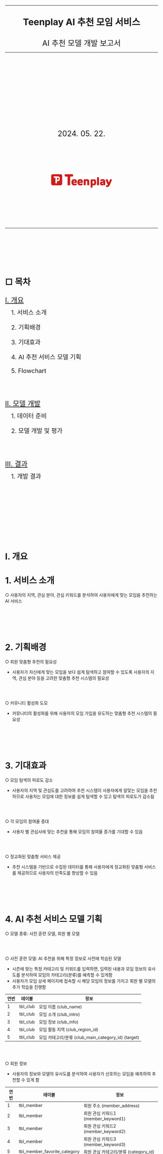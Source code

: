 <br></br>
<br></br>
<br></br>
<br></br>

<div>
  <hr>
    <div style='text-align: center'>
      <b>
        <p style='font-size: 30px'>Teenplay AI 추천 모임 서비스</p> 
      </b>
      <span style='font-size: 25px'>AI 추천 모델 개발 보고서</span>
    </div>
  <hr>
    <div style='text-align: center'>
      <br></br>
      <br></br>
      <br></br>
      <br></br>
      <br></br>
      <br></br>
      <br></br>
      <span style='font-size: 25px'>2024. 05. 22.</span>
      <br></br>
      <br></br>
      <br></br>
      <br></br>
      <img src='./images/logo2.png' width='200px'>
      <!-- <span style='font-size: 20px'>Teenplay - 송서경</span> -->
    </div>
</div>

<br></br>
<br></br>
<br></br>
<hr>
<br></br>
<br></br>
<br></br>

<h1> □ 목차</h1>
<div>
    <a style="color: inherit;" href='#Ⅰ. 개요'>
      <p style='font-size: 23px'>Ⅰ. 개요</p> <br>
    </a>
    <p style='font-size: 20px; margin-left: 20px; margin-top: -30px;'>1. 서비스 소개</p>
    <p style='font-size: 20px; margin-left: 20px;'>2. 기획배경 </p>
    <p style='font-size: 20px; margin-left: 20px;'>3. 기대효과 </p>
    <p style='font-size: 20px; margin-left: 20px;'>4. AI 추천 서비스 모델 기획 </p>
    <p style='font-size: 20px; margin-left: 20px;'>5. Flowchart </p>
    <br></br>
    <a style="color: inherit;" href='#Ⅱ. 모델 개발'>
      <p style='font-size: 23px'>Ⅱ. 모델 개발</p> <br>
    </a>
      <p style='font-size: 20px; margin-left: 20px; margin-top: -30px;'>1. 데이터 준비</p>
    <p style='font-size: 20px; margin-left: 20px;'>2. 모델 개발 및 평가</p>
    <br></br>
    <a style="color: inherit;" href='#Ⅲ. 결과'>
      <p style='font-size: 23px'>Ⅲ. 결과</p> <br>
    </a>
    <p style='font-size: 20px; margin-left: 20px; margin-top: -30px;'>1. 개발 결과</p>
</div>

<br></br>
<br></br>
<br></br>
<br></br>
<br></br>

<h1 id="Ⅰ. 개요">Ⅰ. 개요</h1>

# 1. 서비스 소개
○ 사용자의 지역, 관심 분야, 관심 키워드를 분석하여 사용자에게 맞는 모임을 추천하는 AI 서비스

<br></br>
<br></br>

# 2. 기획배경
○ 회원 맞춤형 추천의 필요성
- 사용자가 자신에게 맞는 모임을 보다 쉽게 탐색하고 참여할 수 있도록 사용자의 지역, 관심 분야 등을 고려한 맞춤형 추천 시스템의 필요성

<br></br>

○ 커뮤니티 활성화 도모
- 커뮤니티의 활성화를 위해 사용자의 모임 가입을 유도하는 맞춤형 추천 시스템의 필요성

<br></br>
<br></br>

# 3. 기대효과
○ 모임 탐색의 피로도 감소
- 사용자의 지역 및 관심도를 고려하여 추천 시스템이 사용자에게 알맞는 모임을 추천하므로 사용자는 모임에 대한 정보를 쉽게 탐색할 수 있고 탐색의 피로도가 감소됨

<br></br>

○ 각 모임의 참여율 증대
- 사용자 별 관심사에 맞는 추천을 통해 모임의 참여율 증가를 기대할 수 있음

<br></br>

○ 정교화된 맞춤형 서비스 제공
- 추천 시스템을 기반으로 수집된 데이터를 통해 사용자에게 정교화된 맞춤형 서비스를 제공하므로 사용자의 만족도를 향상할 수 있음

<br></br>
<br></br>

# 4. AI 추천 서비스 모델 기획
○ 모델 종류: 사전 훈련 모델, 회원 별 모델 

<br></br>

○ 사전 훈련 모델: AI 추천을 위해 특정 정보로 사전에 학습된 모델
- 시즌에 맞는 특정 카테고리 및 키워드를 입력하면, 입력된 내용과 모임 정보의 유사도를 분석하여 모임의 카테고리(분류)를 예측할 수 있게함
- 사용자가 모임 상세 페이지에 접속할 시 해당 모임의 정보를 가지고 회원 별 모델의 추가 학습을 진행함

| 연번 | 테이블      | 정보                                          |
|----|----------|---------------------------------------------|
| 1  | tbl_club | 모임 이름 (club_name)                           |
| 2  | tbl_club | 모임 소개 (club_intro)                          |
| 3  | tbl_club | 모임 정보 (club_info)                           |
| 4  | tbl_club | 모임 활동 지역 (club_region_id)                   |
| 5  | tbl_club | 모임 카테고리/분류 (club_main_category_id) (target) |

<br></br>

○ 회원 정보
- 사용자의 정보와 모델의 유사도를 분석하여 사용자가 선호하는 모임을 예측하여 추천할 수 있게 함

| 연번 | 테이블                          | 정보                           |
|----|------------------------------|------------------------------|
| 1  | tbl_member                   | 회원 주소 (member_address)       |
| 2  | tbl_member                   | 회원 관심 키워드1 (member_keyword1) |
| 3  | tbl_member                   | 회원 관심 키워드2 (member_keyword2) |
| 4  | tbl_member                   | 회원 관심 키워드3 (member_keyword3) |
| 5  | tbl_member_favorite_category | 회원 관심 카테고리/분류 (category_id)  |

<br></br>
<br></br>

# 5. Flowchart
- 회원 로그인 여부에 따라 필요한 데이터 정보를 전달 받아 메인 페이지에서 모임 추천을 진행
- 섹션에서 회원 정보 존재 여부에 따라 데이터를 응답받고 사용되는 모델이 상이함  
<sub>비회원: 사전 훈련 모델, 회원: 회원 별 모델</sub>

<br></br>

<img src='./images/club_ai_flowchart.png' width='600px'>

<br></br>
<br></br>
<br></br>
<br></br>
<br></br>

<h1 id="Ⅱ. 모델 개발">Ⅱ. 모델 개발</h1>

# 1. 데이터 수집
## □ 데이터 수집
- 사전 훈련 모델 학습을 위하여 ```selenium(셀레니움)``` 라이브러리를 통해 * web crawling(웹 크롤링)으로 모임 데이터를 수집함  
<sub>* web crawling이란, 인터넷 주소(URL)에 접근하여 해당 주소에 있는 정보들을 자동으로 추출할 수 있는 기술인 스크래핑으로 데이터를 추출하여 복사함</sub>

<details>
  <summary>code</summary>

  ```
  # 무한 스크롤 크롤링
  from webdriver_manager.chrome import ChromeDriverManager
  from selenium import webdriver
  from selenium.webdriver.common.by import By
  from selenium.webdriver.chrome.service import Service
  import time
  from selenium.webdriver.common.keys import Keys
  import csv

  # Crome 에 대한 최신 버젼을 가져와서 웹 페이지를 가져와서 랜더링을 한다.
  chrome_options = webdriver.ChromeOptions()
  driver = webdriver.Chrome(service=Service(ChromeDriverManager().install()), options=chrome_options)

  driver.get(url='{사이트 주소}')

  # 무한스크롤 동적 클롤링

  # 페이지 스크롤링
  for i in range(0, 20):
      driver.find_element(By.TAG_NAME, 'body').send_keys(Keys.PAGE_DOWN)
      time.sleep(1)  # 스크롤 사이에 대기 시간 추가

  titles = driver.find_elements(By.CSS_SELECTOR, '.{클래스명}')
  print(titles)

  # CSV 파일로 저장
  csv_file_path = '{저장 경로\\파일명.csv}'
  with open(csv_file_path, mode='w', newline='', encoding='utf-8-sig') as file:
      writer = csv.writer(file)
      writer.writerow(['title'])

      for title in titles:
          print(title.text)
          writer.writerow([title.text])

  driver.quit()
  ```
</details>

<br></br>

## □ VIEW 생성
- 수집된 데이터를 확인하기 쉽도록 정보가 정리된 새로운 데이터 테이블 생성
- tbl_club의 club_region_id 와 tbl_region의 id를 join하여 view 생성함

| 연번 | 테이블        | 정보                                 |
|----|------------|------------------------------------|
| 1  | tbl_club   | 모임 연번 (id)                         |
| 2  | tbl_region | 모임 지역 이름 (region)                  |
| 3 | tbl_club   | 모임 이름 (club_name)                  |
| 4 | tbl_club   | 모임 소개 (club_intro)                 |
| 5 | tbl_club   | 모임 정보 (club_info)                  |
| 6 | tbl_club   | club_main_category_id (모임 카테고리/분류) |

<details>
  <summary>code</summary>

  ```
  create view club_region_view as
    select
        c.id,
        r.region,
        c.club_name,
        c.club_intro,
        c.club_info,
        c.club_main_category_id
    from tbl_club c
    inner join tbl_region r on c.club_region_id = r.id
  ```
</details>

<br></br>

# 2. 모델 개발 및 평가
## □ 전처리
○ 불필요한 컬럼 제거
- 데이터 훈련에 필요하지 않은 모임 고유번호(id) 컬럼을 제거

<details>
  <summary>code</summary>

  ```
  # 불필요한 컬럼 추출
  columns = ['id']

  # 컬럼 제거
  pre_c_df = pre_c_df.drop(labels=columns, axis=1)
  ```
</details>

<br></br>

○ 데이터 정제
- 특정 feature 컬럼에 특수 문자를 제거하고 여러 텍스트 feature를 하나의 문자열로 결합한 후 새로운 feature 로 생성
- 데이터 훈련 전 데이터를 일관성 있게 개선함

| index | region | club_name                     | club_intro                              | club_info                                                       | club_main_category_id | features                                                                                                      |
|-------|--------|-------------------------------|-----------------------------------------|-----------------------------------------------------------------|-----------------------|---------------------------------------------------------------------------------------------------------------|
| 0     | 부산   | NCT 좋아요~                   | NCT를 좋아하는 모임                     | 문화·예술을(를) 좋아하는 사람...   | 2                     | 부산 NCT 좋아요 NCT를 좋아하는 모임 문화 예술을 를 좋아하는 사람들이 모                                       |
| 1     | 경기   | 여행 모임                     | 내가 다닌 여행을 보여줘요              | 여행 모임은(는) 여행·동행...                   | 5                     | 경기 여행 모임 내가 다닌 여행을 보여줘요 여행 모임은 는 여행 동행에 관한 다양                                |
| ...  | ...   | ...                     | ...   | ...                     | ...                             | ...
| 1028  | 경북   | 제이 캔들 플라워              | 취미을(를) 좋아하는 사람...            | 취미을(를) 좋아하는 사람...| 1                     | 경북 제이 캔들 플라워 취미을 를 좋아하는 사람들이 모인 제이 캔들 플라워에 오신                             |


<details>
  <summary>code</summary>

  ```
  # re: 정규 표현식(regular expressions), 문자열 검색 및 조작, 패턴 매칭, 검색 및 치환 등의 작업을 수행
  import re

  # 피처 컬럼 추출
  features_columns = ['region', 'club_name', 'club_intro', 'club_info']

  # 특수 문자 제거 후 피처 하나로 연결하는 함수:
  def create_features(row):
      # 피처 컬럼이 있다면 str 타입으로 형변환하고 없다면 빈문자열로 변환하여 모든 피처의 값을 묶기
      join_features = ' '.join(str(row[col]) if not pd.isna(row[col]) else '' for col in features_columns)
      # 특수 기호 제거
      clear = re.sub(r'[^\w\s]', ' ', join_features)
      return clear

  # 새로운 컬럼 features 생성
  pre_c_df['features'] = pre_c_df.apply(create_features, axis=1)
  ```
</details>

<br></br>

○ 필요한 데이터만 추출
- 정제된 feature와 target를 추출하여 새로운 데이터 프레임으로 생성하고 해당 데이터로 훈련을 진행하고자 함

<details>
  <summary>code</summary>

  ```
  # features와 targets 컬럼 추출
  columns = ['features', 'club_main_category_id']

  # features, targets 컬럼으로 새로운 데이터 프레임 생성
  club_df = pre_c_df[columns]
  ```
</details>

<br></br>

○ target의 column 이름 변경
- 타겟의 컬럼명을 변경하여 데이터를 더 쉽게 확인할 수 있게 함

| index | features                                                                                       | target |
|-------|------------------------------------------------------------------------------------------------|-----------------------|
| 0     | 부산 NCT 좋아요 NCT를 좋아하는 모임 문화 예술을 를 좋아하는 사람들이 모...                     | 2                     |
| 1     | 경기 여행 모임 내가 다닌 여행을 보여줘요 여행 모임은 는 여행 동행에 관한 다양...              | 5                     |
| ...     | ...                    | ...                     |
| 1028  | 경북 제이 캔들 플라워 취미을 를 좋아하는 사람들이 모인 제이 캔들 플라워에 오신...            | 1                     |


<details>
  <summary>code</summary>

  ```
  # 타겟 컬럼명 변경
  club_df = club_df.rename(columns={'club_main_category_id': 'targets'})
  ```
</details>

<br></br>

○ 타겟 데이터 비중 확인 후 분포가 적은 데이터 제거
- 타겟 데이터 비중 확인 결과 12(지역축제), 13(기타) 데이터 분포가 상당히 적은 것으로 확인됨
- 해당 데이터의 경우 현재 사용되지 않는 데이터로 별도로 학습을 진행하지 않고, 이후 필요 시 추가 학습을 통해 사용할 수 있도록 함
- 이외 타겟 데이터 비중이 많이 차이남에 따라 추가 웹 크롤링을 통해 데이터 수집을 진행하고자 함

<details>
  <summary>code</summary>

  ```
  # 개수가 적은 데이터 제거
  pre_club_df = club_df[~((club_df.targets == 12) | (club_df.targets == 13))]
  pre_club_df
  ```
</details>

<details>
  <summary>web crawling code</summary>

  ```
  # 무한 스크롤 크롤링
  from webdriver_manager.chrome import ChromeDriverManager
  from selenium import webdriver
  from selenium.webdriver.common.by import By
  from selenium.webdriver.chrome.service import Service
  import time
  from selenium.webdriver.common.keys import Keys
  import csv

  # Crome 에 대한 최신 버젼을 가져와서 웹 페이지를 가져와서 랜더링을 한다.
  chrome_options = webdriver.ChromeOptions()
  driver = webdriver.Chrome(service=Service(ChromeDriverManager().install()), options=chrome_options)

  driver.get(url='{사이트 주소}')

  # 무한스크롤 동적 클롤링

  # 페이지 스크롤링
  for i in range(0, 20):
      driver.find_element(By.TAG_NAME, 'body').send_keys(Keys.PAGE_DOWN)
      time.sleep(1)  # 스크롤 사이에 대기 시간 추가

  titles = driver.find_elements(By.CSS_SELECTOR, '.{클래스명}')
  print(titles)

  # CSV 파일로 저장
  csv_file_path = '{저장 경로\\파일명.csv}'
  with open(csv_file_path, mode='w', newline='', encoding='utf-8-sig') as file:
      writer = csv.writer(file)
      writer.writerow(['title'])

      for title in titles:
          print(title.text)
          writer.writerow([title.text])

  driver.quit()
  ```
</details>

<br>

<table style="margin: 0 auto; text-align: center;">
  <tr>
    <td style="text-align: center;">변경 전</td>
    <td style="text-align: center;">변경 후</td>
  </tr>
  <tr>
    <td style="text-align: center; vertical-align: middle;"><img src='./images/target1.png' width='400px'></td>
    <td style="text-align: center; vertical-align: middle;"><img src='./images/target2.png' width='400px'></td>
  </tr>
</table>


<br></br>
<br></br>
<br></br>

## □ 사전 모델 학습 (1Cycle)
○ 데이터 세트 분리
- ```scikit-learn(sklearn)``` 라이브러리의 모델의 ```train_test_split```를 통해 데이터 세트를 분리함

<details>
  <summary>code</summary>

  ```
  from sklearn.model_selection import train_test_split

  # 데이터 세트 분리
  # 피처, 타겟 데이터 분리
  features, targets = pre_club_df.features, pre_club_df.targets

  X_train, X_test, y_train, y_test = \
  train_test_split(features, targets, stratify=targets, random_state=124)

  # 검증용 데이터 세트 분리
  X_val_train, X_val_test, y_val_train, y_val_test = \
  train_test_split(X_train, y_train, stratify=y_train, test_size=0.2, random_state=124)
  ```
</details>

<br></br>

○ 모델 훈련
- ```scikit-learn(sklearn)``` 라이브러리의 모델을 통해 학습을 진행함
- ```CountVectorizer```를 통해 텍스트를 숫자 벡터로 변환하고  
```MultinomialNB``` 텍스트의 클래스(카테고리)를 예측하는 분류기를 통해 모임의 카테고리를 예측함
- 두 모델은 ```Pipeline```으로 연결하여 ```GridSearchCV``` 트리 모델(교차 검증)을 통해 훈련 진행

<details>
  <summary>code</summary>

  ```
  from sklearn.model_selection import GridSearchCV
  from sklearn.feature_extraction.text import CountVectorizer
  from sklearn.naive_bayes import MultinomialNB
  from sklearn.pipeline import Pipeline

  parameters = {
      'count_vectorizer__ngram_range': [
          (1, 1), (2, 2), (2, 3), (3, 4), (4, 5)
      ], 
      'multinomial_NB__alpha': [
          0.1, 0.5, 1, 5
      ]   
  }

  m_nb_pipe = Pipeline([('count_vectorizer', CountVectorizer()), 
                        ('multinomial_NB', MultinomialNB())])

  te_m_nb = GridSearchCV(
    m_nb_pipe, param_grid=parameters, cv=10, refit=True, return_train_score=True, n_jobs=-1)

  te_m_nb.fit(X_train, y_train)
  ```
</details>

<br></br>

○ 훈련 결과 확인
- 교차 검증으로 얻은 모든 점수와 관련된 자세한 정보를 ```cv_results_```통해 확인
- 테스트 세트의 평균 점수와 테스트 점수의 순위를 확인함

| index | params                                                                 | mean_test_score | rank_test_score |
|-------|------------------------------------------------------------------------|-----------------|-----------------|
| 0     | {'count_vectorizer__ngram_range': (1, 1), 'multinomialnb__alpha': 0.1} | 0.968792        | 7               |
| 1     | {'count_vectorizer__ngram_range': (1, 1), 'multinomialnb__alpha': 0.5} | 0.949370        | 11              |
| 2     | {'count_vectorizer__ngram_range': (1, 1), 'multinomialnb__alpha': 1.0} | 0.939367        | 14              |
| 3     | {'count_vectorizer__ngram_range': (1, 1), 'multinomialnb__alpha': 5.0} | 0.906404        | 18              |
| 4     | {'count_vectorizer__ngram_range': (2, 2), 'multinomialnb__alpha': 0.1} | 0.974675        | 5               |
| 5     | {'count_vectorizer__ngram_range': (2, 2), 'multinomialnb__alpha': 0.5} | 0.948782        | 12              |
| 6     | {'count_vectorizer__ngram_range': (2, 2), 'multinomialnb__alpha': 1.0} | 0.936415        | 16              |
| 7     | {'count_vectorizer__ngram_range': (2, 2), 'multinomialnb__alpha': 5.0} | 0.905225        | 19              |
| 8     | {'count_vectorizer__ngram_range': (2, 3), 'multinomialnb__alpha': 0.1} | 0.978214        | 3               |
| 9     | {'count_vectorizer__ngram_range': (2, 3), 'multinomialnb__alpha': 0.5} | 0.954079        | 10              |
| 10    | {'count_vectorizer__ngram_range': (2, 3), 'multinomialnb__alpha': 1.0} | 0.941124        | 13              |
| 11    | {'count_vectorizer__ngram_range': (2, 3), 'multinomialnb__alpha': 5.0} | 0.902283        | 20              |
| 12    | {'count_vectorizer__ngram_range': (3, 4), 'multinomialnb__alpha': 0.1} | 0.983512        | 2               |
| 13    | {'count_vectorizer__ngram_range': (3, 4), 'multinomialnb__alpha': 0.5} | 0.967034        | 8               |
| 14    | {'count_vectorizer__ngram_range': (3, 4), 'multinomialnb__alpha': 1.0} | 0.954671        | 9               |
| 15    | {'count_vectorizer__ngram_range': (3, 4), 'multinomialnb__alpha': 5.0} | 0.906989        | 17              |
| 16    | {'count_vectorizer__ngram_range': (4, 5), 'multinomialnb__alpha': 0.1} | 0.991758        | 1               |
| 17    | {'count_vectorizer__ngram_range': (4, 5), 'multinomialnb__alpha': 0.5} | 0.977626        | 4               |
| 18    | {'count_vectorizer__ngram_range': (4, 5), 'multinomialnb__alpha': 1.0} | 0.969979        | 6               |
| 19    | {'count_vectorizer__ngram_range': (4, 5), 'multinomialnb__alpha': 5.0} | 0.938194        | 15              |


<details>
  <summary>code</summary>

  ```
  # 훈련 결과 확인
  result_df = pd.DataFrame(te_m_nb.cv_results_)[['params', 'mean_test_score', 'rank_test_score']]
  result_df
  ```
</details>

<br></br>

○ 예측
- ```best_estimator_```로 최적의 파라미터 값의 모델을 저장 후 ```predict```로 예측 진행

<details>
  <summary>code</summary>

  ```
  te_m_nb = te_m_nb.best_estimator_

  prediction = te_m_nb.predict(X_test)
  ```
</details>

<br></br>
<br></br>
<br></br>

## □ 사전 모델 평가 (1Cycle)
○ 평가
- 오차행렬을 확인하여 예측 결과를 확인함
- 전체적인 수치가 거의 1에 가깝게 나타남에 따라 과적합이 의심되므로 모델 테스트를 진행하기로 함

| 연번 | 지표  | 점수     |
|----|-----|--------|
| 1  | 정확도 | 0.9912 |
| 2  | 정밀도 | 0.9912 |
| 3 | 재현율 | 0.9912 |
| 4 | F1  | 0.9912 |

<br>

<img src='./images/evaluation1.png' width='800px'>


<details>
  <summary>평가 지표 code</summary>

  ```
  import matplotlib.pyplot as plt
  from sklearn.metrics import accuracy_score, precision_score, recall_score, f1_score, roc_auc_score, confusion_matrix, ConfusionMatrixDisplay

  # 정밀도, 재현율, F1 score는 다중 분류에서 각각의 확률값의 평균을 구해서 나타내야 한다.
  # 이 때, macro 방식과, micro 방식이 대표적이다.
  # macro: 평균을 낸 뒤, 그 평균의 다시 평균을 구하는 방식(샘플 수는 신경쓰지 않는다).
  # micro: 샘플 수를 전체 합하고 전체 개수도 전체 합해서 나눠주는 방식(샘플 수를 신경쓴다).
  # 타겟 데이터의 비중이 많이 차이난다면, micro방식을 사용하는 것이 바람직하다.
  def get_evaluation(y_test, prediction, classifier=None, X_test=None):
  #     오차 행렬
      confusion = confusion_matrix(y_test, prediction)
  #     정확도
      accuracy = accuracy_score(y_test , prediction)
  #     정밀도
      precision = precision_score(y_test , prediction, average='micro')
  #     재현율
      recall = recall_score(y_test , prediction, average='micro')
  #     F1 score
      f1 = f1_score(y_test, prediction, average='micro')
      
      print('오차 행렬')
      print(confusion)
      print('정확도: {0:.4f}, 정밀도: {1:.4f}, 재현율: {2:.4f}, F1: {3:.4f}'.format(accuracy, precision, recall, f1))
      print("#" * 80)
      
      if classifier is not None and  X_test is not None:
          fig, axes = plt.subplots(nrows=1, ncols=2, figsize=(12,4))
          titles_options = [("Confusion matrix", None), ("Normalized confusion matrix", "true")]

          for (title, normalize), ax in zip(titles_options, axes.flatten()):
              disp = ConfusionMatrixDisplay.from_estimator(classifier, X_test, y_test, ax=ax, cmap=plt.cm.Blues, normalize=normalize)
              disp.ax_.set_title(title)
          plt.show()

  get_evaluation(y_test, prediction, te_m_nb, X_test)
  ```
</details>

<br></br>

○ 모델 테스트
- ```MultinomialNB```에서 ```predict_proba``` 메서드를 사용하여 각 카테고리에 속할 확률을 확인함
- 여름 시즌에 맞는 '여행 동행 바다 산 여름 시원한' 키워드를 사용하여 진행함

<br>

- '여행 동행 바다 산 여름 시원한' 키워드에 맞는 여행·동행 카테고리를 예측해야 하나 관련 없는 카테고리가 예측된 것을 확인함
- 테스트 결과 모든 확률이 거의 동일하게 나타남에 따라 키워드에 따른 카테고리 분류를 제대로 찾지 못한다는 것을 확인함.
- 결과값이 16등인 {'count_vectorizer__ngram_range': (2, 2), 'multinomial_NB__alpha': 1} 파라미터 값을 사용하여 과적합을 해소하고자 함


| 연번 | 카테고리명   | 확률     |
|----|---------|--------|
| 1  | 취미      | 0.0906 |
| 2  | 문화·예술   | 0.0906 |
| 3 | 운동·액티비티 | 0.0906 |
| 4 | 푸드·드링크  | 0.0912 |
| 5 | 여행·동행   | 0.0906 |
| 6 | 성장·자기개발 | 0.0912 |
| 7 | 동네·또래   | 0.0912 |
| 8 | 연애·소개팅  | 0.0906 |
| 9 | 재테크     | 0.0912 |
| 10 | 외국어     | 0.0912 |
| 11 | 스터디     | 0.0906 |

<br></br>
<br></br>
<br></br>

## □ 사전 모델 학습 (2Cycle)
○ 모델 훈련
- ```GridSearchCV``` 파라미터 값을 조정하여 재훈련함
- 결과값이 16등인 {'count_vectorizer__ngram_range': (2, 2), 'multinomial_NB__alpha': 1} 파라미터 값을 사용

<details>
  <summary>code</summary>

  ```
  from sklearn.model_selection import GridSearchCV
  from sklearn.feature_extraction.text import CountVectorizer
  from sklearn.naive_bayes import MultinomialNB
  from sklearn.pipeline import Pipeline

  parameters = {
      'count_vectorizer__ngram_range': [
          (2, 2)
      ], 
      'multinomial_NB__alpha': [
          1
      ]   
  }

  m_nb_pipe = Pipeline([('count_vectorizer', CountVectorizer()), 
                        ('multinomial_NB', MultinomialNB())])

  te_m_nb = GridSearchCV(
      m_nb_pipe, param_grid=parameters, cv=10, refit=True, return_train_score=True, n_jobs=-1)

  te_m_nb.fit(X_train, y_train)
  ```
</details>

<br></br>

○ 예측
- ```predict```로 예측 진행

<details>
  <summary>code</summary>

  ```
  prediction = te_m_nb.predict(X_test)
  ```
</details>

<br></br>
<br></br>
<br></br>

## □ 사전 모델 평가 (2Cycle)
○ 평가
- 오차행렬을 확인하여 예측 결과를 확인함
- 이전보다는 성능 수치가 하락한 것을 확인할 수 있었음.
- 추가 테스트를 진행하여 각 카테고리에 속할 확률을 확인하기로 함

| 연번 | 지표  | 점수     |
|----|-----|--------|
| 1  | 정확도 | 0.9242 |
| 2  | 정밀도 | 0.9242 |
| 3 | 재현율 | 0.9242 |
| 4 | F1  | 0.9242 |

<br>

<img src='./images/evaluation2.png' width='800px'>


<details>
  <summary>평가 지표 code</summary>

  ```
  import matplotlib.pyplot as plt
  from sklearn.metrics import accuracy_score, precision_score, recall_score, f1_score, roc_auc_score, confusion_matrix, ConfusionMatrixDisplay

  # 정밀도, 재현율, F1 score는 다중 분류에서 각각의 확률값의 평균을 구해서 나타내야 한다.
  # 이 때, macro 방식과, micro 방식이 대표적이다.
  # macro: 평균을 낸 뒤, 그 평균의 다시 평균을 구하는 방식(샘플 수는 신경쓰지 않는다).
  # micro: 샘플 수를 전체 합하고 전체 개수도 전체 합해서 나눠주는 방식(샘플 수를 신경쓴다).
  # 타겟 데이터의 비중이 많이 차이난다면, micro방식을 사용하는 것이 바람직하다.
  def get_evaluation(y_test, prediction, classifier=None, X_test=None):
  #     오차 행렬
      confusion = confusion_matrix(y_test, prediction)
  #     정확도
      accuracy = accuracy_score(y_test , prediction)
  #     정밀도
      precision = precision_score(y_test , prediction, average='micro')
  #     재현율
      recall = recall_score(y_test , prediction, average='micro')
  #     F1 score
      f1 = f1_score(y_test, prediction, average='micro')
      
      print('오차 행렬')
      print(confusion)
      print('정확도: {0:.4f}, 정밀도: {1:.4f}, 재현율: {2:.4f}, F1: {3:.4f}'.format(accuracy, precision, recall, f1))
      print("#" * 80)
      
      if classifier is not None and  X_test is not None:
          fig, axes = plt.subplots(nrows=1, ncols=2, figsize=(12,4))
          titles_options = [("Confusion matrix", None), ("Normalized confusion matrix", "true")]

          for (title, normalize), ax in zip(titles_options, axes.flatten()):
              disp = ConfusionMatrixDisplay.from_estimator(classifier, X_test, y_test, ax=ax, cmap=plt.cm.Blues, normalize=normalize)
              disp.ax_.set_title(title)
          plt.show()

  get_evaluation(y_test, prediction, te_m_nb, X_test)
  ```
</details>

<br></br>

○ 모델 테스트
- ```MultinomialNB```에서 ```predict_proba``` 메서드를 사용하여 각 카테고리에 속할 확률을 확인함
- 여름 시즌에 맞는 '여행 동행 바다 산 여름 시원한' 키워드를 사용하여 진행함

<br>

- '여행 동행 바다 산 여름 시원한' 키워드에 알맞는 여행·동행 카테고리의 확률이 가장 높은 것으로 나타남
- 파라미터 값 조정하여 훈련한 후 확률을 확인하였을 때, 예측이 더 정확해진 것으르 확인함.
- 모임의 경우 모임명이 불규칙함에 따라 반드시 카테고리 + 키워드의 조합을 통해 정확한 결과를 도출해낼 수 있음

<br>

| 연번 | 카테고리명   | 확률     |
|----|---------|--------|
| 1  | 취미      | 0.0256 |
| 2  | 문화·예술   | 0.0246 |
| 3 | 운동·액티비티 | 0.0248 |
| 4 | 푸드·드링크  | 0.0243 |
| 5 | 여행·동행   | 0.7518 |
| 6 | 성장·자기개발 | 0.0249 |
| 7 | 동네·또래   | 0.0250 |
| 8 | 연애·소개팅  | 0.0245 |
| 9 | 재테크     | 0.0241 |
| 10 | 외국어     | 0.0245 |
| 11 | 스터디     | 0.0251 |

<br>

- 따라서, {'count_vectorizer__ngram_range': (2, 2), 'multinomial_NB__alpha': 1} 의 파라미터 값을 가지고 교차 검증된 ```CountVectorizer``` 및 ```MultinomialNB``` 모델을 채택함

<br></br>
<br></br>
<br></br>

## □ 회원 별 훈련 모델
- 회원 별 모델 생성에 따른 추가 학습 진행
- 사전 훈련 모델을 복사하여, 회원이 모임 상세페이지 접속 시 추가 학습을 진행함

<br></br>

○ 모델 훈련
- 회원이 접속한 모임 상세페이지의 모임명, 모임 활동 지역, 모임소개, 모임정보, 모임 카테고리를 한 문장으로 병합한 뒤, 정규표현식을 사용하여 특수문자 등을 제거함
- 회원 별 사전 훈련 모델을 불러와 ```CountVectorizer```를 통해 텍스트를 숫자 벡터로 변환하고  
```MultinomialNB``` 텍스트의 클래스(카테고리)를 예측하는 분류기를 통해 모임의 카테고리를 예측함

<details>
  <summary>code</summary>

  ```
  class ClubDetailView(View):
    def get(self, request):
      @staticmethod
      def clean_text(text):
          # 문자열로 변환한 후 특수 문자와 줄 바꿈 문자를 제거하고 단일 공백으로 변환하며, 앞뒤 공백을 제거
          return re.sub(r'[^\w\s]+', '', text).replace('\n', '').replace('\r', ' ').strip()

      @staticmethod
      def process_club_data(club):
          # Club 객체의 데이터를 정규 표현식을 사용하여 클린한 후 리스트로 반환
          text = ' '.join(club)
          features = clean_text(text)
          return features

      # club ai 회원 별 학습 로직
      # 회원 정보를 섹션에서 받아 멤버 객체로 생성 (dict 객체)
      member = request.session['member']

      # 회원의 정보를 가져오기 (오브젝트 객체)
      member = Member.enabled_objects.get(id=member.get('id'))

      # 모임의 정보 가져오기 (오브젝트 객체)
      club = Club.enabled_objects.get(id=club_id)

      # 회원의 ai 모델 경로 찾아오기
      member_club_ai_path = member.member_recommended_club_model

      # 회원의 ai 모델 경로를 통해 불러오기 (pkl 파일)
      model = joblib.load(os.path.join(Path(__file__).resolve().parent.parent, member_club_ai_path))

      # 지역 객체 저장
      region = Region.objects.get(id=club.club_region_id)

      # 문제-학습 데이터 (지역, 모임명, 모임소개, 모임정보, 카테고리)
      add_X_trian = [region.region, club.club_name, club.club_intro, club.club_info]
      # 정답-학습 데이터 (카테고리)
      add_y_train = [club.club_main_category.id]

      # 정규표현식 함수를 통해 특수문자 등 제거 gn list로 변환
      add_X_train_clean = [process_club_data(add_X_trian)]

      # 추가적인 훈련 데이터 변환
      additional_X_train_transformed = model.named_steps['count_vectorizer'].transform(add_X_train_clean)
      # 추가 훈련 진행 (카테고리 1부터 11까지 가져오기)
      # partial_fit는 온라인 학습을 지원하는 메서드로, 데이터가 점진적으로 도착할 때마다 모델을 업데이트
      model.named_steps['multinomial_NB'].partial_fit(additional_X_train_transformed, add_y_train, classes=[i for i in range(1, 12)])

      # fit이 완료된 모델을 다시 같은 경로에 같은 이름으로 내보내줍니다.
      joblib.dump(model, member.member_recommended_club_model)
  ```
</details>

<br></br>
<br></br>
<br></br>
<br></br>
<br></br>

<h1 id="Ⅲ. 결과">Ⅲ. 결과</h1>

# 1. AI 모임 추천 서비스 상용화
## □ 비회원 화면
- 사전 훈련 모델 사용
- 비회원인 경우 시즌에 맞게 기획한 카테고리 및 키워드를 통해 예측 수행
- 여름 시즌에 맞는 '여행 동행 바다 산 여름 시원한' 키워드를 사용

<br>

<img src='./images/main-notloginbox.png'>

<br>

- 카테고리 비율 확인
- 예측된 상위 1번째 카테고리 모임 6개, 상위 2번째 카테고리 모임 2개로 총 8개 모임을 노출함

<br>

<img src='./images/main-notlogincutall.png'>

<br></br>

## □ 회원 화면
- 회원 별 훈련 모델 사용

<br>

- 회원이 접속한 모임 상세페이지의 모임명, 모임 활동 지역, 모임소개, 모임정보, 모임 카테고리를 통해 회원 별 추가 학습을 진행함

<br>

<img src='./images/club-info.png'>

<br>

- 마이페이지 내 정보 수정에서 입력받은 회원의 지역, 관심 카테고리, 관심 키워드 3개를 통해 예측 수행

<br>

<img src='./images/mypagecut.png' width='500px'>

<br>

- 출력 화면

<br>

<img src='./images/main-loginbox.png'>

<br>

- 카테고리 비율 확인
- 예측된 상위 1번째 카테고리 모임 6개, 상위 2번째 카테고리 모임 2개로 총 8개 모임을 노출함

<br>

<img src='./images/main-loginall.png'>

<br></br>
<br></br>

# 2. 트러블 슈팅 및 느낀점
## □ 트러블 슈팅
○ 정규표현식 줄바꿈 문자 노출
- 정규 표현식 적용하였으나 '\r\n' 줄바꿈 문자가 그대로 노출되는 오류가 발생함

```
['서울', '로드 자전거 한', '자전거 타면서 운동하실 분', '오직 자전거를 좋아하는 성인자전거모임\r\n\r\n같이 자전거 타고싶어서 직접만듭니다\r\n자전거 정보같은것도 공유도하고 같이 한강 라이딩\r\n즐겁게 취미로 타실분 모집합니다\r\n\r\n평일주말 저녁 오후에 일주일에 12번 소규모 라이딩 45명으로 탈것같습니다\r\n실력상관없이 즐겁게 같이 타봐요 저도 자린이 입니다\r\n강남구 탄천1교 자전거도로에서 주로 모일것같습니다\r\n코스는 모여서 정할것같아요\r\n\r\n헬멧 전조등 후미등 필수입니다\r\n매너있고 안전하게 같이 라이딩해요']
```

<details>
  <summary>before code</summary>

  ```
  @staticmethod
  def clean_text(text):
      # 문자열로 변환한 후 특수 문자를 제거하는 함수
      return re.sub(r'[^\w\s]', ' ', text)

  @staticmethod
  def process_club_data(club):
      text = ' '.join(club)
      features = clean_text(text)
      return features
  ```
</details>

<br></br>

○ 정규표현식 해결
- ```replace```를 통해  \n와 \r 줄바꿈 문자를 ' ' 단일 공백으로 변환하여 문제를 해결함

```
서울 로드 자전거 한 자전거 타면서 운동하실 분 오직 자전거를 좋아하는 성인자전거모임  같이 자전거 타고싶어서 직접만듭니다 자전거 정보같은것도 공유도하고 같이 한강 라이딩 즐겁게 취미로 타실분 모집합니다  평일주말 저녁 오후에 일주일에 12번 소규모 라이딩 45명으로 탈것같습니다 실력상관없이 즐겁게 같이 타봐요 저도 자린이 입니다 강남구 탄천1교 자전거도로에서 주로 모일것같습니다 코스는 모여서 정할것같아요  헬멧 전조등 후미등 필수입니다 매너있고 안전하게 같이 라이딩해요
```

<details>
  <summary>after code</summary>

  ```
  @staticmethod
  def clean_text(text):
      # 문자열로 변환한 후 특수 문자와 줄 바꿈 문자를 제거하고 단일 공백으로 변환하며, 앞뒤 공백을 제거
      return re.sub(r'[^\w\s]+', '', text).replace('\n', '').replace('\r', ' ').strip()
  ```
</details>

<br></br>

○ **[FileNotFoundError]** plk 파일 로드 오류
- 오류 메세지
```
FileNotFoundError: [Errno 2] No such file or directory: 'C:\\study\\teenplay_server\\ai\\ai/2024/05/22/club_model18.pkl'
```

<details>
  <summary>before code</summary>
  ```
  model = joblib.load(os.path.join(Path(__file__).resolve().parent, member_club_ai_path))
  ```
</details>

<br>

- pkl 파일 불러오기 시 파일 경로를 제대로 찾지 못하는 오류인 것으로 나타남
- 경로 확인해보면 \\ (역슬래시)와 / (슬래시)가 혼용되고 있음
- 문제 해결을 위해 인터넷을 찾아보니 ```Path(__file__).resolve().parent``` 스크립트 파일이 있는 디렉토리에서 해당 파일을 찾으려고 시도 중인것으로 나타남
- ```Path(__file__).resolve().parent.parent``` parent를 두개 붙여주면 스크립트 파일이 있는 디렉토리의 상위 디렉토리로 이동하기 때문에 경로를 제대로 찾을 수 있는 것으로 확인함

<br></br>

○ **[FileNotFoundError]** plk 파일 로드 오류 해결
- 즉, 파일의 위치가 더 상위 디렉토리에 있거나 다른 위치에 있다면 ```.parent.parent``` 옵션을 사용

<details>
  <summary>after code</summary>

  ```
  model = joblib.load(os.path.join(Path(__file__).resolve().parent.parent, member_club_ai_path))
  ```
</details>

<br></br>

○ **[ValueError]** targets 데이터 불러오기 오류 
- 오류 메세지
```
  ValueError: The type of target data is not known
```

<details>
  <summary>before code</summary>

  ```
  class AiTests(TestCase):
    member = Member.enabled_objects.get(id=18)

    # 회원의 ai 모델 경로 찾아오기
    member_club_ai_path = member.member_recommended_club_model

    # 회원의 ai 모델 경로를 통해 불러오기 (pkl 파일)
    model = joblib.load(os.path.join(Path(__file__).resolve().parent.parent, member_club_ai_path))

    club = Club.enabled_objects.get(id=4)

    region = Region.objects.get(id=club.club_region_id)

    # 문제-학습 데이터 (지역, 모임명, 모임소개, 모임정보, 카테고리)
    add_X_trian = [region.region, club.club_name, club.club_intro, club.club_info]
    # 정답-학습 데이터 (카테고리)
    add_y_train = [club.club_main_category]

    # 정규표현식 함수를 통해 특수문자 등 제거 gn list로 변환
    add_X_train_clean = [process_club_data(add_X_trian)]

    # 훈련 결과 확인
    result_df = pd.DataFrame(model.cv_results_)[['params', 'mean_test_score', 'rank_test_score']]

    model = model.best_estimator_

    additional_X_train_transformed = model.named_steps['count_vectorizer'].transform(add_X_train_clean)
    model.named_steps['multinomial_NB'].partial_fit(additional_X_train_transformed, add_y_train, classes=[i for i in range(1, 12)])
  ```

</details>

<br>

- 타겟 데이터의 유형을 명확이 할 수 없다고 나타남에 따라 타겟 데이터가 어떻게 출력되는지 확인
- 확인 결과 타겟 데이터는 오브젝트 객체로 나타나고 있었음

```
  [<Category: Category object (3)>]
```

<details>
  <summary>code</summary>

  ```
      add_y_train = [club.club_main_category]
      print(add_y_train)
  ```

</details>

<br>

- 객체의 값을 가져와야 하기 때문에 .id 라는 속성을 붙여 정확한 객체의 값을 가져오기
- 수정 후 실행한 결과 오류가 없이 정상 작동하는 것을 확인함

```
  [3]
```

<details>
  <summary>after code</summary>

  ```
  add_y_train = [club.club_main_category.id]
  ```
</details>


<br></br>

## □ 느낀점
- 실무와 유사한 프로젝트를 진행하며 실무 지식과 기술을 습득할 수 있었습니다.  
웹 개발에 이어 머신러닝(분류 및 회귀)을 학습하고 각 프로젝트를 진행하며, 웹과 ai 서비스를 어떻게 접목할 수 있을지 궁금했습니다.  
훈련된 ai 모델을 pkl 파일로 내보내고 불러오는 프로세스를 통해 상용화가 가능하게 됐고 데이터를 받아 모델의 추가 학습도 가능하다는 것을 보며, 실무에서도 해당 프로세스 대로 적용할 수 있다는 것을 알 수 있었습니다.  
실무에 필요한 실질적인 지식과 기술을 습득하며 성장할 수 있는 시간이 되어 매우 의미있게 다가왔습니다.

<br>

- 이번 팀 프로젝트를 진행하며 다시 한번 팀원과의 소통의 중요성을 느꼈습니다.  
단순히 각자 파트를 분배하여 모델을 개발하는 것이 끝이 아닌 상용화 과정에서 예측 값 같은 디테일에 대해 논의해야 하는 부분이 있었고  
서로의 ai 모델을 병합하는 과정에서 충돌되지 않기 위해 잦은 소통이 필요했습니다. 
서로 간의 소통이 부족했으면 충돌 등으로 인해 문제 해결이 지체되었을 텐데 원활한 소통을 통해 무사히 마무리하며 다시 한번 소통의 중요성을 느낄 수 있었습니다.

<br></br>
<br></br>

# 3. 개선사항
○ 사전 훈련 모델 예측 키워드 유지보수
- 현재는 관리자가 유지보수를 위해 시즌별 키워드를 직접 입력할 수 있도록 구현됨
- 앞으로의 개선을 위해 회의를 통해 정기적인 시즌 키워드 도출하고 자동으로 호출할 수 있도록 구현할 예정
